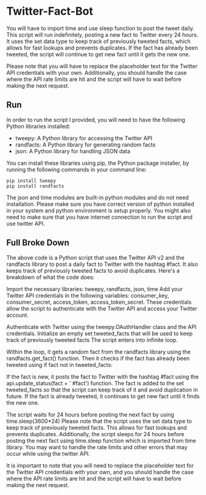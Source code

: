 # Twitter-Fact-Bot

You will have to import time and use sleep function to post the tweet daily.
This script will run indefinitely, posting a new fact to Twitter every 24 hours. It uses the set data type to keep track of previously tweeted facts, which allows for fast lookups and prevents duplicates. If the fact has already been tweeted, the script will continue to get new fact until it gets the new one.

Please note that you will have to replace the placeholder text for the Twitter API credentials with your own. Additionally, you should handle the case where the API rate limits are hit and the script will have to wait before making the next request.

## Run 
In order to run the script I provided, you will need to have the following Python libraries installed:

* tweepy: A Python library for accessing the Twitter API
* randfacts: A Python library for generating random facts
* json: A Python library for handling JSON data

You can install these libraries using pip, the Python package installer, by running the following commands in your command line:
```
pip install tweepy
pip install randfacts
```
The json and time modules are built-in python modules and do not need installation.
Please make sure you have correct version of python installed in your system and python environment is setup properly.
You might also need to make sure that you have internet connection to run the script and use twitter API.

## Full Broke Down
The above code is a Python script that uses the Twitter API v2 and the randfacts library to post a daily fact to Twitter with the hashtag #fact. It also keeps track of previously tweeted facts to avoid duplicates. Here's a breakdown of what the code does:

Import the necessary libraries: tweepy, randfacts, json, time
Add your Twitter API credentials in the following variables: consumer_key, consumer_secret, access_token, access_token_secret. These credentials allow the script to authenticate with the Twitter API and access your Twitter account.

Authenticate with Twitter using the tweepy.OAuthHandler class and the API credentials.
Initialize an empty set tweeted_facts that will be used to keep track of previously tweeted facts
The script enters into infinite loop.

Within the loop, it gets a random fact from the randfacts library using the randfacts.get_fact() function.
Then it checks if the fact has already been tweeted using if fact not in tweeted_facts:

If the fact is new, it posts the fact to Twitter with the hashtag #fact using the api.update_status(fact + ' #fact') function.
The fact is added to the set tweeted_facts so that the script can keep track of it and avoid duplication in future.
If the fact is already tweeted, it continues to get new fact until it finds the new one.

The script waits for 24 hours before posting the next fact by using time.sleep(3600*24)
Please note that the script uses the set data type to keep track of previously tweeted facts. This allows for fast lookups and prevents duplicates. Additionally, the script sleeps for 24 hours before posting the next fact using time.sleep function which is imported from time library.
You may want to handle the rate limits and other errors that may occur while using the twitter API.

It is important to note that you will need to replace the placeholder text for the Twitter API credentials with your own, and you should handle the case where the API rate limits are hit and the script will have to wait before making the next request.
